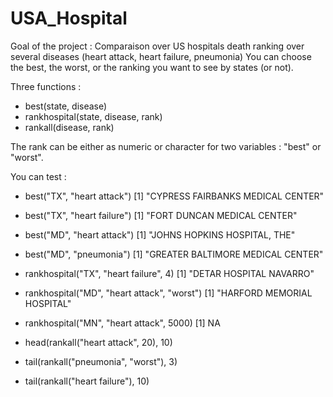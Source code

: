 # USA_Hospital

Goal of the project : Comparaison over US hospitals death ranking over several diseases (heart attack, heart failure, pneumonia)
You can choose the best, the worst, or the ranking you want to see by states (or not).

Three functions :

- best(state, disease)
- rankhospital(state, disease, rank)
- rankall(disease, rank)

The rank can be either as numeric or character for two variables : "best" or "worst".

You can test :

- best("TX", "heart attack")
 [1] "CYPRESS FAIRBANKS MEDICAL CENTER"
- best("TX", "heart failure")
 [1] "FORT DUNCAN MEDICAL CENTER"
- best("MD", "heart attack")
 [1] "JOHNS HOPKINS HOSPITAL, THE"
- best("MD", "pneumonia")
 [1] "GREATER BALTIMORE MEDICAL CENTER"

- rankhospital("TX", "heart failure", 4)
 [1] "DETAR HOSPITAL NAVARRO"
- rankhospital("MD", "heart attack", "worst")
 [1] "HARFORD MEMORIAL HOSPITAL"
- rankhospital("MN", "heart attack", 5000)
 [1] NA

- head(rankall("heart attack", 20), 10)
- tail(rankall("pneumonia", "worst"), 3)
- tail(rankall("heart failure"), 10)